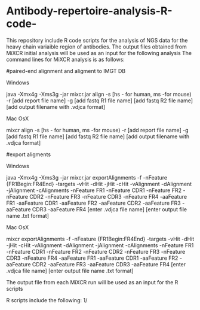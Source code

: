 # Antibody-repertoire-analysis-R-code-

This repository include R code scripts for the analysis of NGS data for the heavy chain variaible region of antibodies. The output files obtained from MiXCR initial analysis will be used as an input for the following analysis
The command lines for MiXCR analysis is as follows:

#paired-end alignment and aligment to IMGT DB

Windows

java -Xmx4g -Xms3g -jar mixcr.jar align -s [hs - for human, ms -for mouse) -r [add report file name] -g [add fastq R1 file name] [add fastq R2 file name] [add output filename with .vdjca format]

Mac OsX

mixcr align -s [hs - for human, ms -for mouse) -r [add report file name] -g [add fastq R1 file name] [add fastq R2 file name] [add output filename with .vdjca format]



#export aligments

Windows

java -Xmx4g -Xms3g -jar mixcr.jar exportAlignments -f -nFeature {FR1Begin:FR4End} -targets -vHit -dHit -jHit -cHit -vAlignment -dAlignment -jAlignment -cAlignments -nFeature FR1 -nFeature CDR1 -nFeature FR2 -nFeature CDR2 -nFeature FR3 -nFeature CDR3 -nFeature FR4    -aaFeature FR1 -aaFeature CDR1 -aaFeature FR2 -aaFeature CDR2 -aaFeature FR3 -aaFeature CDR3 -aaFeature FR4    [enter .vdjca file name]  [enter output file name .txt format]

Mac OsX

mixcr exportAlignments -f -nFeature {FR1Begin:FR4End} -targets -vHit -dHit -jHit -cHit -vAlignment -dAlignment -jAlignment -cAlignments -nFeature FR1 -nFeature CDR1 -nFeature FR2 -nFeature CDR2 -nFeature FR3 -nFeature CDR3 -nFeature FR4    -aaFeature FR1 -aaFeature CDR1 -aaFeature FR2 -aaFeature CDR2 -aaFeature FR3 -aaFeature CDR3 -aaFeature FR4    [enter .vdjca file name]  [enter output file name .txt format]



The output file from each MiXCR run will be used as an input for the R scripts

R scripts include the following:
1/ 

